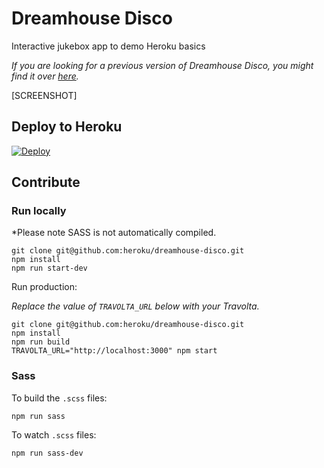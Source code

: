 # Dreamhouse Disco

Interactive jukebox app to demo Heroku basics

*If you are looking for a previous version of Dreamhouse Disco, you might find it over [here](https://github.com/heroku/dreamhouse-disco-old).*

[SCREENSHOT]

## Deploy to Heroku

[![Deploy](https://www.herokucdn.com/deploy/button.svg)](https://heroku.com/deploy)

## Contribute

### Run locally

*Please note SASS is not automatically compiled.

```
git clone git@github.com:heroku/dreamhouse-disco.git
npm install
npm run start-dev
```

Run production:

*Replace the value of `TRAVOLTA_URL` below with your Travolta.*

```
git clone git@github.com:heroku/dreamhouse-disco.git
npm install
npm run build
TRAVOLTA_URL="http://localhost:3000" npm start
```

### Sass

To build the `.scss` files:

```
npm run sass
```

To watch `.scss` files:

```
npm run sass-dev
```
